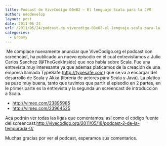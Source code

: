 ```yaml
---
title: Podcast de ViveCodigo 00×02 – El lenguaje Scala para la JVM
author: neodevelop
layout: post
date: 2011-05-24
url: /2011/05/24/podcast-de-vivecodigo-00x02-el-lenguaje-scala-para-la-jvm/
categories:
  - Groovy
---
```

&nbsp;Me complace nuevamente anunciar que ViveCodigo.org el podcast con screencast, ha publicado un nuevo episodio en el cual entrevistamos a Julio Carlos Sanchez (@TheGeekInside) que nos habla sobre Scala. Fue una entrevista muy interesante ya que ademas platicamos de la creaci&oacute;n de una empresa llamada TypeSafe (<a style='color: #2763a5; text-decoration: none; ' title='http://typesafe.com' href='http://typesafe.com/'>http://typesafe.com</a>) que se va a encargar del desarrollo de Scala y Akka (libreria de actores para Scala y Java). La platica se puso muy buena, tanto que tuvimos que partir el episodio en 2 partes, en le primer parte es la entrevista y la segunda un screencast de introducci&oacute;n a Scala.

  * <http://vimeo.com/23895985>
  * <http://vimeo.com/23964525>

Ac&aacute; podr&aacute;n ver todas las ligas que comentamos, as&iacute; como el c&oacute;digo fuente del screencast:<a style='color: #2763a5; text-decoration: none; ' title='http://vivecodigo.org/2011/05/18/podcast-2-de-la-temporada-0/' href='http://vivecodigo.org/2011/05/18/podcast-2-de-la-temporada-0/'>http://vivecodigo.org/2011/05/18/podcast-2-de-la-temporada-0/</a>

Muchas gracias por ver el podcast, esperamos sus comentarios.

&nbsp;

&nbsp;

<!--break-->